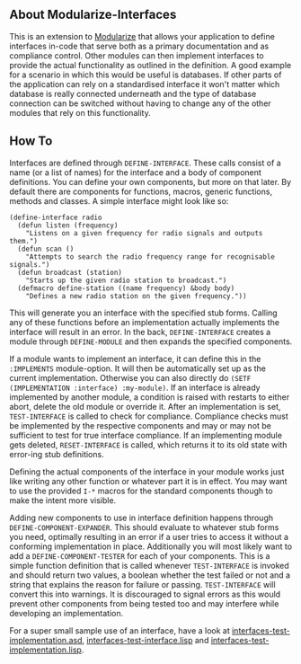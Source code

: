 About Modularize-Interfaces
---------------------------
This is an extension to [Modularize](https://github.com/Shinmera/modularize) that allows your application to define interfaces in-code that serve both as a primary documentation and as compliance control. Other modules can then implement interfaces to provide the actual functionality as outlined in the definition. A good example for a scenario in which this would be useful is databases. If other parts of the application can rely on a standardised interface it won't matter which database is really connected underneath and the type of database connection can be switched without having to change any of the other modules that rely on this functionality.

How To
------
Interfaces are defined through `DEFINE-INTERFACE`. These calls consist of a name (or a list of names) for the interface and a body of component definitions. You can define your own components, but more on that later. By default there are components for functions, macros, generic functions, methods and classes. A simple interface might look like so:

```
(define-interface radio
  (defun listen (frequency)
    "Listens on a given frequency for radio signals and outputs them.")
  (defun scan ()
    "Attempts to search the radio frequency range for recognisable signals.")
  (defun broadcast (station)
    "Starts up the given radio station to broadcast.")
  (defmacro define-station ((name frequency) &body body)
    "Defines a new radio station on the given frequency."))
```

This will generate you an interface with the specified stub forms. Calling any of these functions before an implementation actually implements the interface will result in an error. In the back, `DEFINE-INTERFACE` creates a module through `DEFINE-MODULE` and then expands the specified components.

If a module wants to implement an interface, it can define this in the `:IMPLEMENTS` module-option. It will then be automatically set up as the current implementation. Otherwise you can also directly do `(SETF (IMPLEMENTATION :interface) :my-module)`. If an interface is already implemented by another module, a condition is raised with restarts to either abort, delete the old module or override it. After an implementation is set, `TEST-INTERFACE` is called to check for compliance. Compliance checks must be implemented by the respective components and may or may not be sufficient to test for true interface compliance. If an implementing module gets deleted, `RESET-INTERFACE` is called, which returns it to its old state with error-ing stub definitions.

Defining the actual components of the interface in your module works just like writing any other function or whatever part it is in effect. You may want to use the provided `I-*` macros for the standard components though to make the intent more visible.

Adding new components to use in interface definition happens through `DEFINE-COMPONENT-EXPANDER`. This should evaluate to whatever stub forms you need, optimally resulting in an error if a user tries to access it without a conforming implementation in place. Additionally you will most likely want to add a `DEFINE-COMPONENT-TESTER` for each of your components. This is a simple function definition that is called whenever `TEST-INTERFACE` is invoked and should return two values, a boolean whether the test failed or not and a string that explains the reason for failure or passing. `TEST-INTERFACE` will convert this into warnings. It is discouraged to signal errors as this would prevent other components from being tested too and may interfere while developing an implementation.

For a super small sample use of an interface, have a look at [interfaces-test-implementation.asd](https://github.com/Shinmera/modularize-interfaces/blob/master/interfaces-test-implementation.asd), [interfaces-test-interface.lisp](https://github.com/Shinmera/modularize-interfaces/blob/master/interfaces-test-interface.lisp) and [interfaces-test-implementation.lisp](https://github.com/Shinmera/modularize-interfaces/blob/master/interfaces-test-implementation.lisp).
